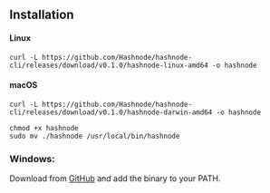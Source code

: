 
## Installation
#### Linux
    curl -L https://github.com/Hashnode/hashnode-cli/releases/download/v0.1.0/hashnode-linux-amd64 -o hashnode

#### macOS
    curl -L https://github.com/Hashnode/hashnode-cli/releases/download/v0.1.0/hashnode-darwin-amd64 -o hashnode

    chmod +x hashnode
    sudo mv ./hashnode /usr/local/bin/hashnode
    
### Windows:

Download from [GitHub](https://github.com/Hashnode/hashnode-cli/releases) and add the binary to your PATH.
